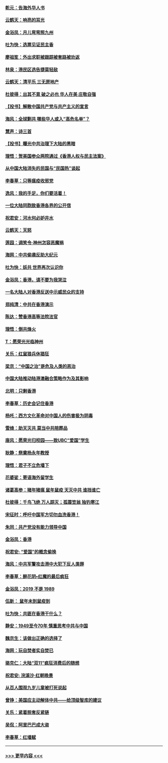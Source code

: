 #### [乾元：告海外华人书](../pages/nsc993/n11684044.md?t=11272044) 
#### [云鹤天：响亮的耳光](../pages/nsc993/n11684254.md?t=11272044) 
#### [金浴凤：月儿弯弯照九州](../pages/nsc993/n11684231.md?t=11272044) 
#### [吐为快：选票见证民主香](../pages/nsc993/n11684206.md?t=11272044) 
#### [廖祖笙：外出求职被跟踪被套路被劝返](../pages/nsc993/n11683874.md?t=11272044) 
#### [林泉：港民区选告捷莫轻敌](../pages/nsc993/n11683930.md?t=11272044) 
#### [云鹤天：清平乐 三无房地产](../pages/nsc993/n11681521.md?t=11272044) 
#### [杜彼得：出其不意 破之必也 华人在美 庄敬自强](../pages/nsc993/n11679554.md?t=11272044) 
#### [【投书】解散中国共产党与共产主义的宣言](../pages/nsc993/n11679177.md?t=11272044) 
#### [海风：全球剿共 哪些华人或入“高危名单”？](../pages/nsc993/n11678617.md?t=11272044) 
#### [慧声：诗三首](../pages/nsc993/n11678848.md?t=11272044) 
#### [【投书】曝光中共治理下大陆的黑暗](../pages/nsc993/n11678674.md?t=11272044) 
#### [理悟：贺美国参众两院通过《香港人权与民主法案》](../pages/nsc993/n11678104.md?t=11272044) 
#### [从中国大陆消失的民国与“民国热”谈起](../pages/nsc993/n11678075.md?t=11272044) 
#### [李春草：只等瘟疫收邪党](../pages/nsc993/n11677308.md?t=11272044) 
#### [逸风：我的手足，你们要活着！](../pages/nsc993/n11676352.md?t=11272044) 
#### [一位大陆同胞致香港各界的公开信](../pages/nsc993/n11675761.md?t=11272044) 
#### [祝君安：河水何必妒井水](../pages/nsc993/n11675746.md?t=11272044) 
#### [云鹤天：天怒](../pages/nsc993/n11675718.md?t=11272044) 
#### [莲园：调笑令‧神州怎容恶魔祸](../pages/nsc993/n11675648.md?t=11272044) 
#### [海网：中共偷袭反助大纪元](../pages/nsc993/n11673515.md?t=11272044) 
#### [吐为快：妖共 世界再次认识你](../pages/nsc993/n11673506.md?t=11272044) 
#### [金浴凤：香港，请不要为我哭泣](../pages/nsc993/n11673248.md?t=11272044) 
#### [一名大陆人对香港反送中示威民众的支持](../pages/nsc993/n11672615.md?t=11272044) 
#### [郑纯清：中共在香港演示](../pages/nsc993/n11670539.md?t=11272044) 
#### [陈达：赞香港高等法院法官](../pages/nsc993/n11669542.md?t=11272044) 
#### [理悟：倒共烽火](../pages/nsc993/n11668844.md?t=11272044) 
#### [T：愿荣光光临神州](../pages/nsc993/n11668421.md?t=11272044) 
#### [关乐：红鼠狼兵休猖狂](../pages/nsc993/n11668378.md?t=11272044) 
#### [梁京：“中国之治”是危及人类的恶治](../pages/nsc993/n11668328.md?t=11272044) 
#### [中国大陆推动陆港澳融合策略作为及其影响](../pages/nsc993/n11668157.md?t=11272044) 
#### [北明：只剩香港](../pages/nsc993/n11668002.md?t=11272044) 
#### [李春草：历史会记住香港](../pages/nsc993/n11667927.md?t=11272044) 
#### [杨吒：西方文化革命对中国人的伤害极为阴毒](../pages/nsc993/n11664521.md?t=11272044) 
#### [雪绮：助天灭共 莫当中共陪葬品](../pages/nsc993/n11662650.md?t=11272044) 
#### [唐风：愿荣光归校园——致UBC“爱国”学生](../pages/nsc993/n11662194.md?t=11272044) 
#### [耿静：祭奠杨永年教授](../pages/nsc993/n11662514.md?t=11272044) 
#### [理悟：君子不立危墙下](../pages/nsc993/n11662172.md?t=11272044) 
#### [花婆娑：寄语海外留学生](../pages/nsc993/n11662121.md?t=11272044) 
#### [诸葛高参：猪年猪瘟 鼠年鼠疫 天灭中共 谁挡谁亡](../pages/nsc993/n11661980.md?t=11272044) 
#### [杜彼得：千鸟飞绝 万人踪灭；孤蓑笠翁 独钓寒江](../pages/nsc993/n11661170.md?t=11272044) 
#### [宋征时：呼吁中国军方切勿血洗香港！](../pages/nsc993/n11415318.md?t=11272044) 
#### [朱同：共产党没有能力领导中国](../pages/nsc993/n11660421.md?t=11272044) 
#### [金浴凤：香港](../pages/nsc993/n11660419.md?t=11272044) 
#### [祝君安: “爱国”的概念偷换](../pages/nsc993/n11659706.md?t=11272044) 
#### [海风：中共军警攻击港中大犯下反人类罪](../pages/nsc993/n11659632.md?t=11272044) 
#### [李春草：醉花阴•红魔的最后疯狂](../pages/nsc993/n11659287.md?t=11272044) 
#### [金浴凤：2019 不是 1989](../pages/nsc993/n11657663.md?t=11272044) 
#### [伍新： 鼠年未到鼠疫到](../pages/nsc993/n11655098.md?t=11272044) 
#### [吐为快：共匪在香港干什么？](../pages/nsc993/n11654891.md?t=11272044) 
#### [静安：1949至今70年 慎重思考中共与中国](../pages/nsc993/n11651244.md?t=11272044) 
#### [魏京生：该做出正确的选择了](../pages/nsc993/n11653084.md?t=11272044) 
#### [海网：玩自焚者实自焚已](../pages/nsc993/n11652423.md?t=11272044) 
#### [骆克仁：大陆“双11”疯狂消费后的随想](../pages/nsc993/n11652305.md?t=11272044) 
#### [祝君安: 浣溪沙·红朝晚景](../pages/nsc993/n11652258.md?t=11272044) 
#### [从百人围观九岁儿童被打死说起](../pages/nsc993/n11651030.md?t=11272044) 
#### [曾铮：美国应主动解体中共——给顶级智库的建议](../pages/nsc993/n11649888.md?t=11272044) 
#### [关乐：紧着脱套反紧链](../pages/nsc993/n11649069.md?t=11272044) 
#### [吴侃：阿里巴巴成大盗](../pages/nsc993/n11645523.md?t=11272044) 
#### [李春草：红墙赋](../pages/nsc993/n11646389.md?t=11272044) 

----
#### [ >>> 更早内容 <<< ](../indexes/nsc993-earlier.md)
